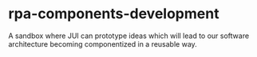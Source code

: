 # rpa-components-development
A sandbox where JUI can prototype ideas which will lead to our software architecture becoming componentized in a reusable way.
